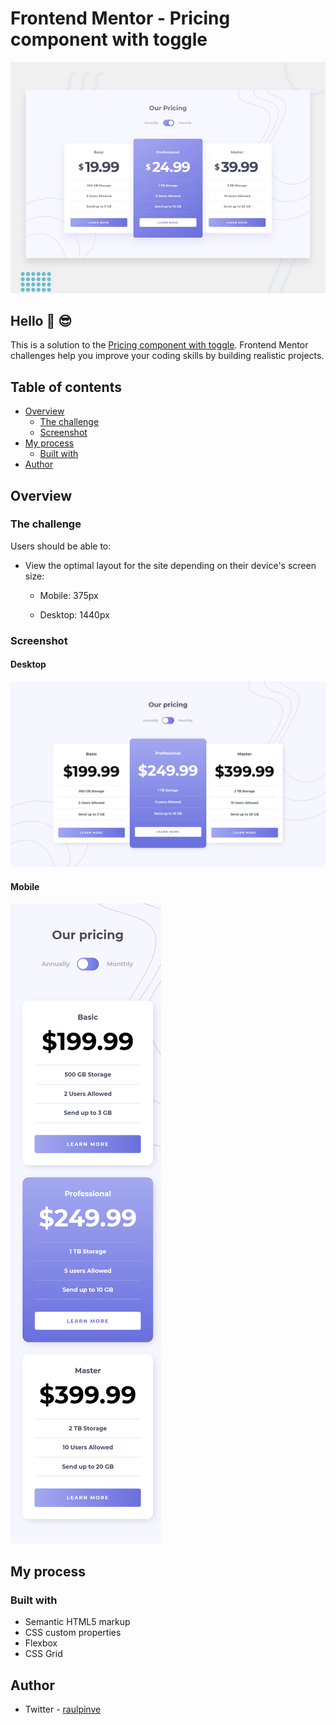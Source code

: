 # Frontend Mentor - Pricing component with toggle

![Pricing component with toggle preview](https://github.com/raulpinve/pricing-component-with-toggle/blob/main/design/design/desktop-preview.jpg)

## Hello :metal:  :sunglasses:

This is a solution to the [Pricing component with toggle](https://www.frontendmentor.io/challenges/pricing-component-with-toggle-8vPwRMIC). Frontend Mentor challenges help you improve your coding skills by building realistic projects. 

## Table of contents

- [Overview](#overview)
  - [The challenge](#the-challenge)
  - [Screenshot](#screenshot)
- [My process](#my-process)
  - [Built with](#built-with)
- [Author](#author)

## Overview

### The challenge

Users should be able to:

- View the optimal layout for the site depending on their device's screen size:

  - Mobile: 375px

  - Desktop: 1440px


### Screenshot

#### Desktop 

![Pricing component with toggle desktop preview](https://github.com/raulpinve/pricing-component-with-toggle/blob/main/images/desktop-preview.png)

#### Mobile 

![Pricing component with toggle mobile preview](https://github.com/raulpinve/pricing-component-with-toggle/blob/main/images/mobile-preview.png)

## My process

### Built with

- Semantic HTML5 markup
- CSS custom properties
- Flexbox
- CSS Grid


## Author

- Twitter - [raulpinve](https://www.twitter.com/raulpinve)
